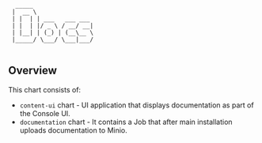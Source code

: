 ```
  _____                 
 |  __ \                
 | |  | | ___   ___ ___ 
 | |  | |/ _ \ / __/ __|
 | |__| | (_) | (__\__ \
 |_____/ \___/ \___|___/
                        
```

## Overview

This chart consists of:
* `content-ui` chart - UI application that displays documentation as part of the Console UI.
* `documentation` chart - It contains a Job that after main installation uploads documentation to Minio.